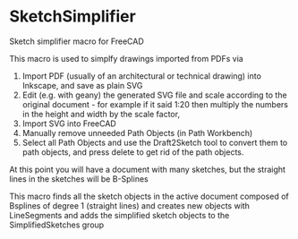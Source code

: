 # SketchSimplifier
Sketch simplifier macro for FreeCAD

This macro is used to simplfy drawings imported from PDFs via

1. Import PDF (usually of an architectural or technical drawing) into Inkscape, and save as plain SVG
1. Edit (e.g. with geany) the generated SVG file and scale according to the original document - for example if it said 1:20 then multiply the numbers in the height and width by the scale factor,
1. Import SVG into FreeCAD
1. Manually remove unneeded Path Objects (in Path Workbench)
1. Select all Path Objects and use the Draft2Sketch tool to convert them to path objects, and press delete to get rid of the path objects.

At this point you will have a document with many sketches, but the straight lines in the sketches will be B-Splines

This macro finds all the sketch objects in the active document composed of Bsplines of degree 1 (straight lines) and creates new objects  with LineSegments and adds the simplified sketch objects to the SimplifiedSketches group
